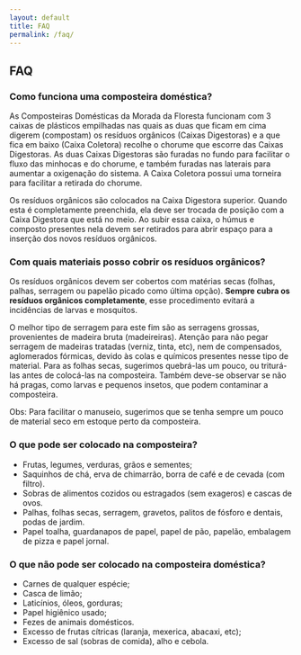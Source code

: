 ```yaml
---
layout: default
title: FAQ
permalink: /faq/
---
```


## FAQ

### Como funciona uma composteira doméstica?
As Composteiras Domésticas da Morada da Floresta funcionam com 3 caixas de plásticos empilhadas nas quais as duas que ficam em cima digerem (compostam) os resíduos orgânicos (Caixas Digestoras) e a que fica em baixo (Caixa Coletora) recolhe o chorume que escorre das Caixas Digestoras. As duas Caixas Digestoras são furadas no fundo para facilitar o fluxo das minhocas e do chorume, e também furadas nas laterais para aumentar a oxigenação do sistema. A Caixa Coletora possui uma torneira para facilitar a retirada do chorume. 

Os resíduos orgânicos são colocados na Caixa Digestora superior. Quando esta é completamente preenchida, ela deve ser trocada de posição com a Caixa Digestora que está no meio. Ao subir essa caixa, o húmus e composto presentes nela devem ser retirados para abrir espaço para a inserção dos novos resíduos orgânicos.

### Com quais materiais posso cobrir os resíduos orgânicos?
Os resíduos orgânicos devem ser cobertos com matérias secas (folhas, palhas, serragem ou papelão picado como última opção). **Sempre cubra os resíduos orgânicos completamente**, esse procedimento evitará a incidências de larvas e mosquitos. 

O melhor tipo de serragem para este fim são as serragens grossas, provenientes de madeira bruta (madeireiras). Atenção para não pegar serragem de madeiras tratadas (verniz, tinta, etc), nem de compensados, aglomerados fórmicas, devido às colas e químicos presentes nesse tipo de material. Para as folhas secas, sugerimos quebrá-las um pouco, ou triturá-las antes de colocá-las na composteira. Também deve-se observar se não há pragas, como larvas e pequenos insetos, que podem contaminar a composteira. 

Obs: Para facilitar o manuseio, sugerimos que se tenha sempre um pouco de material seco em estoque perto da composteira.

### O que pode ser colocado na composteira?
* Frutas, legumes, verduras, grãos e sementes;
* Saquinhos de chá, erva de chimarrão, borra de café e de cevada (com filtro).
* Sobras de alimentos cozidos ou estragados (sem exageros) e cascas de ovos.
* Palhas, folhas secas, serragem, gravetos, palitos de fósforo e dentais, podas de jardim.
* Papel toalha, guardanapos de papel, papel de pão, papelão, embalagem de pizza e papel jornal.

### O que não pode ser colocado na composteira doméstica?
* Carnes de qualquer espécie;
* Casca de limão;
* Laticínios, óleos, gorduras;
* Papel higiênico usado;
* Fezes de animais domésticos.
* Excesso de frutas cítricas (laranja, mexerica, abacaxi, etc);
* Excesso de sal (sobras de comida), alho e cebola.
